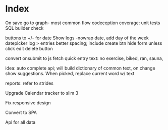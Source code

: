 # Index

On save go to graph- most common flow
codeception coverage: unit tests
  SQL builder check

buttons to +/- for date
Show logs -nowrap date, add day of the week
datepicker
log > entries
    better spacing; include create btn
    hide form unless click edit
    delete button

convert onsubmit to js fetch
quick entry text:
   no exercise, biked, ran, sauna,

idea: auto complete api; will build dictionary of common text, on change show suggestions. When picked, replace current word w/ text

reports: refer to strides

Upgrade Calendar tracker to slim 3

Fix responsive design

Convert to SPA

Api for all data
